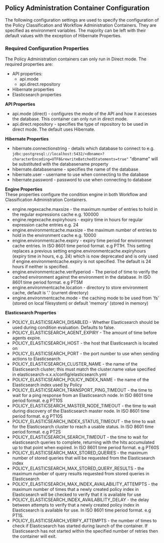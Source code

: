 ## Policy Administration Container Configuration

The following configuration settings are used to specify the configuration of the Policy Classification and Workflow Administration Containers. They are specified as environment variables. The majority can be left with their default values with the exception of Hibernate Properties.

### Required Configuration Properties
The Policy Administration containers can only run in Direct mode. The required properties are:

*  API properties:
	*  api.mode
	*  api.direct.repository
*  Hibernate properties
*  Elasticsearch properties

**API Properties**  

* api.mode (direct) - configures the mode of the API and how it accesses the database. This container can only run in direct mode.
* api.direct.repository - specifies the type of repository to be used in direct mode. The default uses Hibernate.

**Hibernate Properties**  

* hibernate.connectionstring - details which database to connect to e.g. `jdbc:postgresql://localhost:5432/<dbname>?characterEncoding=UTF8&rewriteBatchedStatements=true"`  "dbname" will be substituted with the databasename property
* hibernate.databasename - specifies the name of the database 
* hibernate.user - username to use when connecting to the database
* hibernate.password - password to use when connecting to database

**Engine Properties**  
These properties configure the condition engine in both Workflow and Classification Administration Containers.  

* engine.regexcache.maxsize - the maximum number of entries to hold in the regular expressions cache e.g. 100000
* engine.regexcache.expiryhours - expiry time in hours for regular expression cache entries e.g. 24
* engine.environmentcache.maxsize - the maximum number of entries to hold in the environment cache e.g. 10000
* engine.environmentcache.expiry - expiry time period for environment cache entries. In ISO 8601 time period format. e.g PT1H. This setting replaces a previous setting engine.environmentcache.expiryhours (expiry time in hours, e.g. 24) which is now deprecated and is only used if engine.environmentcache.expiry is not specified. The default is 24 hours if neither is specified.
* engine.environmentcache.verifyperiod - The period of time to verify the cached environment against the environment in the database. In ISO 8601 time period format. e.g PT5M
* engine.environmentcache.location - directory to store environment cache, default is '.' (current directory)
* engine.environmentcache.mode - the caching mode to be used from 'fs' (stored on local filesystem) or default 'memory' (stored in memory)

**Elasticsearch Properties**

* POLICY_ELASTICSEARCH_DISABLED - Whether Elasticsearch should be used during condition evaluation. Defaults to false.
* POLICY_ELASTICSEARCH_AGENT_EXPIRY - The amount of time before agents expire.
* POLICY_ELASTICSEARCH_HOST - the host that Elasticsearch is located on
* POLICY_ELASTICSEARCH_PORT - the port number to use when sending actions to Elasticsearch
* POLICY_ELASTICSEARCH_CLUSTER_NAME - the name of the Elasticsearch cluster; this must match the cluster.name value specified in elasticsearch-x.x.x/config/elasticsearch.yml
* POLICY_ELASTICSEARCH_POLICY_INDEX_NAME - the name of the Elasticsearch index used by Policy
* POLICY_ELASTICSEARCH_TRANSPORT_PING_TIMEOUT - the time to wait for a ping response from an Elasticsearch node. In ISO 8601 time period format. e.g PT10S
* POLICY_ELASTICSEARCH_MASTER_NODE_TIMEOUT - the time to wait during discovery of the Elasticsearch master node. In ISO 8601 time period format. e.g PT10S
* POLICY_ELASTICSEARCH_INDEX_STATUS_TIMEOUT - the time to wait for the Elasticsearch cluster to reach a usable status. In ISO 8601 time period format. e.g PT2S
* POLICY_ELASTICSEARCH_SEARCH_TIMEOUT - the time to wait for elasticsearch queries to complete, returning with the hits accumulated up to that point when expired. In ISO 8601 time period format. e.g PT60S
* POLICY_ELASTICSEARCH_MAX_STORED_QUERIES - the maximum number of stored queries that will be requested from the Elasticsearch index
* POLICY_ELASTICSEARCH_MAX_STORED_QUERY_RESULTS - the maximum number of query results requested from stored queries in Elasticsearch
* POLICY_ELASTICSEARCH_MAX_INDEX_AVAILABILITY_ATTEMPTS - the maximum number of times that a newly created policy index in Elasticsearch will be checked to verify that it is available for use
* POLICY_ELASTICSEARCH_INDEX_AVAILABILITY_DELAY - the delay between attempts to verify that a newly created policy index in Elasticsearch is available for use. In ISO 8601 time period format. e.g PT1S.
* POLICY_ELASTICSEARCH_VERIFY_ATTEMPTS - the number of times to check if Elasticsearch has started during launch of the container. If Elasticsearch has not started within the specified number of retries then the container will exit.